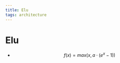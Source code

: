 ```yaml
---
title: Elu
tags: architecture 
---
```


# Elu
- $$f(x) = max(x, a \cdot (e^x-1))$$


























































